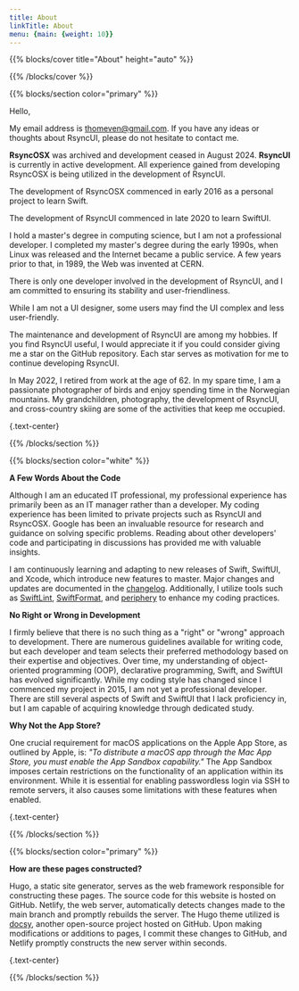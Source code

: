 ```yaml
---
title: About
linkTitle: About
menu: {main: {weight: 10}}
---
```


{{% blocks/cover title="About" height="auto" %}}

{{% /blocks/cover %}}

{{% blocks/section color="primary" %}}

Hello,

My email address is thomeven@gmail.com. If you have any ideas or thoughts about RsyncUI, please do not hesitate to contact me.

**RsyncOSX** was archived and development ceased in August 2024. **RsyncUI** is currently in active development. All experience gained
from developing RsyncOSX is being utilized in the development of RsyncUI.

The development of RsyncOSX commenced in early 2016 as a personal project to learn Swift.

The development of RsyncUI commenced in late 2020 to learn SwiftUI.

I hold a master's degree in computing science, but I am not a professional developer. I completed my master's degree during the early 1990s, when Linux was released and the Internet became a public service. A few years prior to that, in 1989, the Web was invented at CERN.

There is only one developer involved in the development of RsyncUI, and I am committed to ensuring its stability and user-friendliness.

While I am not a UI designer, some users may find the UI complex and less user-friendly.

The maintenance and development of RsyncUI are among my hobbies. If you find RsyncUI useful, I would appreciate it if you could consider giving me a star on the GitHub repository. Each star serves as motivation for me to continue developing RsyncUI.

In May 2022, I retired from work at the age of 62. In my spare time, I am a passionate photographer of birds and enjoy spending time in the Norwegian mountains. My grandchildren, photography, the development of RsyncUI, and cross-country skiing are some of the activities that keep me occupied.

{.text-center}

{{% /blocks/section %}}

{{% blocks/section color="white" %}}

**A Few Words About the Code**

Although I am an educated IT professional, my professional experience has primarily been as an IT manager rather than a developer.
My coding experience has been limited to private projects such as RsyncUI and RsyncOSX. Google has been an invaluable resource for research and guidance on solving specific problems. Reading about other developers' code and participating in discussions has provided me with valuable insights.

I am continuously learning and adapting to new releases of Swift, SwiftUI, and Xcode, which introduce new features to master. Major changes and updates are documented in the [changelog](/blog/). Additionally, I utilize tools such as [SwiftLint](https://github.com/realm/SwiftLint), [SwiftFormat](https://github.com/nicklockwood/SwiftFormat), and [periphery](https://github.com/peripheryapp/periphery) to enhance my coding practices.

**No Right or Wrong in Development**

I firmly believe that there is no such thing as a "right" or "wrong" approach to development. There are numerous guidelines available for writing code, but each developer and team selects their preferred methodology based on their expertise and objectives. Over time, my understanding of object-oriented programming (OOP), declarative programming, Swift, and SwiftUI has evolved significantly. While my coding style has changed since I commenced my project in 2015, I am not yet a professional developer. There are still several aspects of Swift and SwiftUI that I lack proficiency in, but I am capable of acquiring knowledge through dedicated study.

**Why Not the App Store?**

One crucial requirement for macOS applications on the Apple App Store, as outlined by Apple, is:
*"To distribute a macOS app through the Mac App Store, you must enable the App Sandbox capability."*
The App Sandbox imposes certain restrictions on the functionality of an application within its environment. While it is essential for enabling passwordless login via SSH to remote servers, it also causes some limitations with these features when enabled.

{.text-center}

{{% /blocks/section %}}

{{% blocks/section color="primary" %}}

**How are these pages constructed?**

Hugo, a static site generator, serves as the web framework responsible for constructing these pages. The source code for this website is hosted on GitHub.
Netlify, the web server, automatically detects changes made to the main branch and promptly rebuilds the server.
The Hugo theme utilized is [docsy](https://github.com/google/docsy), another open-source project hosted on GitHub.
Upon making modifications or additions to pages, I commit these changes to GitHub, and Netlify promptly constructs the new server within seconds.

{.text-center}

{{% /blocks/section %}}

